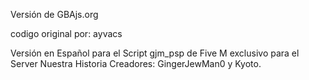 Versión de GBAjs.org

codigo original por:  ayvacs

Versión en Español para el Script gjm_psp de Five M exclusivo para el Server Nuestra Historia 
Creadores: GingerJewMan0 y Kyoto.
